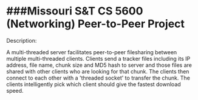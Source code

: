###Missouri S&amp;T CS 5600 (Networking) Peer-to-Peer Project
=====

Description: 

A multi-threaded server facilitates peer-to-peer filesharing between multiple multi-threaded clients. Clients send a tracker files including its IP address, file name, chunk size and MD5 hash to server and those files are shared with other clients who are looking for that chunk. The clients then connect to each other with a 'threaded socket' to transfer the chunk. The clients intelligently pick which client should give the fastest download speed.

